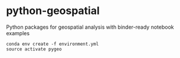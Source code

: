 # python-geospatial
Python packages for geospatial analysis with binder-ready notebook examples

```
conda env create -f environment.yml
source activate pygeo

```